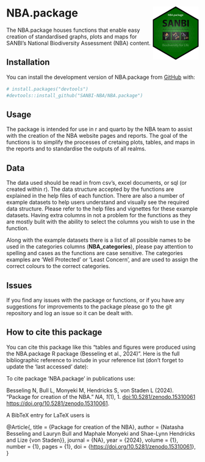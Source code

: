 
# NBA.package <a href="https://sanbi-nba.github.io/NBA.package/"><img src="man/figures/logo.png" align="right" height="139" alt="NBA.package website" /></a>

<!-- badges: start -->
<!-- badges: end -->

The NBA.package houses functions that enable easy creation of
standardised graphs, plots and maps for SANBI’s National Biodiversity
Assessment (NBA) content.

## Installation

You can install the development version of NBA.package from
[GitHub](https://github.com/) with:

``` r
# install.packages("devtools")
#devtools::install_github("SANBI-NBA/NBA.package")
```

## Usage

The package is intended for use in r and quarto by the NBA team to
assist with the creation of the NBA website pages and reports. The goal
of the functions is to simplify the processes of cretaing plots, tables,
and maps in the reports and to standardise the outputs of all realms.

## Data

The data used should be read in from csv’s, excel documents, or sql (or
created within r). The data structure accepted by the functions are
explained in the help files of each function. There are also a number of
example datasets to help users understand and visually see the required
data structure. Please refer to the help files and vignettes for these
example datasets. Having extra columns in not a problem for the
functions as they are mostly bulit with the ability to select the
columns you wish to use in the function.

Along with the example datasets there is a list of all possible names to
be used in the categories columns (**NBA_categories**), please pay
attention to spelling and cases as the functions are case sensitive. The
categories examples are ‘Well Protected’ or ‘Least Concern’, and are
used to assign the correct colours to the correct categories.

## Issues

If you find any issues with the package or functions, or if you have any
suggestions for improvements to the package please go to the git
repository and log an issue so it can be dealt with.

## How to cite this package

You can cite this package like this “tables and figures were produced
using the NBA.package R package (Besseling et al., 2024)”. Here is the
full bibliographic reference to include in your reference list (don’t
forget to update the ‘last accessed’ date):

To cite package ‘NBA.package’ in publications use:

Besseling N, Bull L, Monyeki M, Hendricks S, von Staden L (2024).
“Package for creation of the NBA.” *NA*, *1*(1), 1.
<doi:10.5281/zenodo.15310061> <https://doi.org/10.5281/zenodo.15310061>.

A BibTeX entry for LaTeX users is

@Article{, title = {Package for creation of the NBA}, author = {Natasha
Besseling and Lauryn Bull and Maphale Monyeki and Shae-Lynn Hendricks
and Lize {von Staden}}, journal = {NA}, year = {2024}, volume = {1},
number = {1}, pages = {1}, doi =
{<https://doi.org/10.5281/zenodo.15310061>}, }
